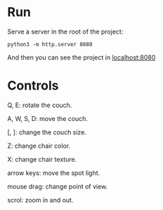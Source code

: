 # Run

Serve a server in the root of the project:

```
python3 -m http.server 8080
```

And then you can see the project in [localhost:8080](http://localhost:8080/)

# Controls

Q, E: rotate the couch.

A, W, S, D: move the couch.

\[, ]: change the couch size.

Z: change chair color.

X: change chair texture.

arrow keys: move the spot light.

mouse drag: change point of view.

scrol: zoom in and out.
